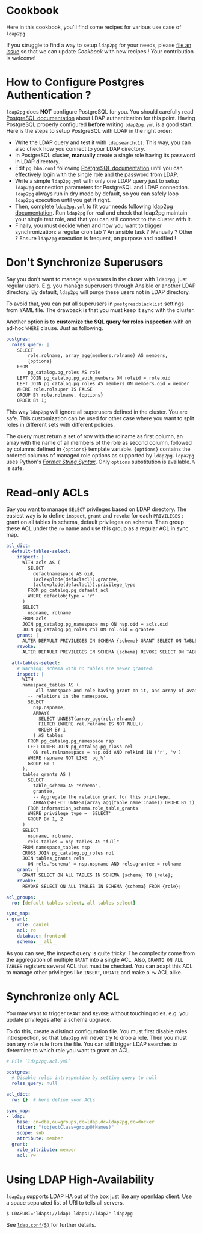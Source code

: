 <h1>Cookbook</h1>

Here in this cookbook, you'll find some recipes for various use case of
`ldap2pg`.

If you struggle to find a way to setup `ldap2pg` for your needs, please [file an
issue](https://github.com/dalibo/ldap2pg/issues/new) so that we can update
*Cookbook* with new recipes ! Your contribution is welcome!


# How to Configure Postgres Authentication ?

`ldap2pg` does **NOT** configure PostgreSQL for you. You should carefully read
[PostgreSQL
documentation](https://www.postgresql.org/docs/current/static/auth-methods.html#auth-ldap)
about LDAP authentication for this point. Having PostgreSQL properly configured
**before** writing `ldap2pg.yml` is a good start. Here is the steps to setup
PostgreSQL with LDAP in the right order:

- Write the LDAP query and test it with `ldapsearch(1)`. This way, you can also
  check how you connect to your LDAP directory.
- In PostgreSQL cluster, **manually** create a single role having its password
  in LDAP directory.
- Edit `pg_hba.conf` following [PostgreSQL
  documentation](https://www.postgresql.org/docs/current/static/auth-methods.html#auth-ldap)
  until you can effectively login with the single role and the password from
  LDAP.
- Write a simple `ldap2pg.yml` with only one LDAP query just to setup `ldap2pg`
  connection parameters for PostgreSQL and LDAP connection. `ldap2pg` always run
  in dry mode by default, so you can safely loop `ldap2pg` execution until you
  get it right.
- Then, complete `ldap2pg.yml` to fit your needs following [ldap2pg
  documentation](config.md). Run `ldap2pg` for real and check that ldap2pg
  maintain your single test role, and that you can still connect to the cluster
  with it.
- Finally, you must decide when and how you want to trigger synchronization: a
  regular cron tab ? An ansible task ? Manually ? Other ? Ensure `ldap2pg`
  execution is frequent, on purpose and notified !


# Don't Synchronize Superusers

Say you don't want to manage superusers in the cluser with `ldap2pg`, just
regular users. E.g. you manage superusers through Ansible or another LDAP
directory. By default, `ldap2pg` will purge these users not in LDAP directory.

To avoid that, you can put all superusers in `postgres:blacklist` settings from
YAML file. The drawback is that you must keep it sync with the cluster.

Another option is to **customize the SQL query for roles inspection** with an
ad-hoc `WHERE` clause. Just as following.

``` yaml
postgres:
  roles_query: |
    SELECT
        role.rolname, array_agg(members.rolname) AS members,
        {options}
    FROM
        pg_catalog.pg_roles AS role
    LEFT JOIN pg_catalog.pg_auth_members ON roleid = role.oid
    LEFT JOIN pg_catalog.pg_roles AS members ON members.oid = member
    WHERE role.rolsuper IS FALSE
    GROUP BY role.rolname, {options}
    ORDER BY 1;
```

This way `ldap2pg` will ignore all superusers defined in the cluster. You are
safe. This customization can be used for other case where you want to split
roles in different sets with different policies.

The query must return a set of row with the rolname as first column, an array
with the name of all members of the role as second column, followed by columns
defined in `{options}` template variable. `{options}` contains the ordered
columns of managed role options as supported by `ldap2pg`. `ldpa2pg` uses
Python's [*Format String
Syntax*](https://docs.python.org/3.7/library/string.html#formatstrings). Only
`options` substitution is available. `%` is safe.

# Read-only ACLs

Say you want to manage `SELECT` privileges based on LDAP directory. The easiest
way is to define `inspect`, `grant` and `revoke` for each `PRIVILEGES` : grant
on all tables in schema, default privileges on schema. Then group these ACL
under the `ro` name and use this group as a regular ACL in sync map.

``` yaml
acl_dict:
  default-tables-select:
    inspect: |
      WITH acls AS (
        SELECT
          defaclnamespace AS oid,
          (aclexplode(defaclacl)).grantee,
          (aclexplode(defaclacl)).privilege_type
        FROM pg_catalog.pg_default_acl
        WHERE defaclobjtype = 'r'
      )
      SELECT
        nspname, rolname
      FROM acls
      JOIN pg_catalog.pg_namespace nsp ON nsp.oid = acls.oid
      JOIN pg_catalog.pg_roles rol ON rol.oid = grantee
    grant: |
      ALTER DEFAULT PRIVILEGES IN SCHEMA {schema} GRANT SELECT ON TABLES TO {role};
    revoke: |
      ALTER DEFAULT PRIVILEGES IN SCHEMA {schema} REVOKE SELECT ON TABLES FROM {role};

  all-tables-select:
    # Warning: schema with no tables are never granted!
    inspect: |
      WITH
      namespace_tables AS (
        -- All namespace and role having grant on it, and array of available
        -- relations in the namespace.
        SELECT
          nsp.nspname,
          ARRAY(
            SELECT UNNEST(array_agg(rel.relname)
            FILTER (WHERE rel.relname IS NOT NULL))
            ORDER BY 1
          ) AS tables
        FROM pg_catalog.pg_namespace nsp
        LEFT OUTER JOIN pg_catalog.pg_class rel
          ON rel.relnamespace = nsp.oid AND relkind IN ('r', 'v')
        WHERE nspname NOT LIKE 'pg_%'
        GROUP BY 1
      ),
      tables_grants AS (
        SELECT
          table_schema AS "schema",
          grantee,
          -- Aggregate the relation grant for this privilege.
          ARRAY(SELECT UNNEST(array_agg(table_name::name)) ORDER BY 1) AS tables
        FROM information_schema.role_table_grants
        WHERE privilege_type = 'SELECT'
        GROUP BY 1, 2
      )
      SELECT
        nspname, rolname,
        rels.tables = nsp.tables AS "full"
      FROM namespace_tables nsp
      CROSS JOIN pg_catalog.pg_roles rol
      JOIN tables_grants rels
        ON rels."schema" = nsp.nspname AND rels.grantee = rolname
    grant: |
      GRANT SELECT ON ALL TABLES IN SCHEMA {schema} TO {role};
    revoke: |
      REVOKE SELECT ON ALL TABLES IN SCHEMA {schema} FROM {role};

acl_groups:
  ro: [default-tables-select, all-tables-select]

sync_map:
- grant:
    role: daniel
    acl: ro
    database: frontend
    schema: __all__
```

As you can see, the inspect query is quite tricky. The complexity come from the
aggregation of multiple `GRANT` into a single ACL. Also, `GRANTO ON ALL TABLES`
registers several ACL that must be checked. You can adapt this ACL to manage
other privileges like `INSERT`, `UPDATE` and make a `rw` ACL alike.


# Synchronize only ACL

You may want to trigger `GRANT` and `REVOKE` without touching roles. e.g. you
update privileges after a schema upgrade.

To do this, create a distinct configuration file. You must first disable roles
introspection, so that `ldap2pg` will never try to drop a role. Then you must
ban any `role` rule from the file. You can still trigger LDAP searches to
determine to which role you want to grant an ACL.

``` yaml
# File `ldap2pg.acl.yml`

postgres:
  # Disable roles introspection by setting query to null
  roles_query: null

acl_dict:
  rw: {}  # here define your ACLs

sync_map:
- ldap:
    base: cn=dba,ou=groups,dc=ldap,dc=ldap2pg,dc=docker
    filter: "(objectClass=groupOfNames)"
    scope: sub
    attribute: member
  grant:
    role_attribute: member
    acl: rw
```


# Using LDAP High-Availability

`ldap2pg` supports LDAP HA out of the box just like any openldap client. Use a
space separated list of URI to tells all servers.

``` console
$ LDAPURI="ldaps://ldap1 ldaps://ldap2" ldap2pg
```

See [`ldap.conf(5)`](https://www.openldap.org/software/man.cgi?query=ldap.conf)
for further details.
